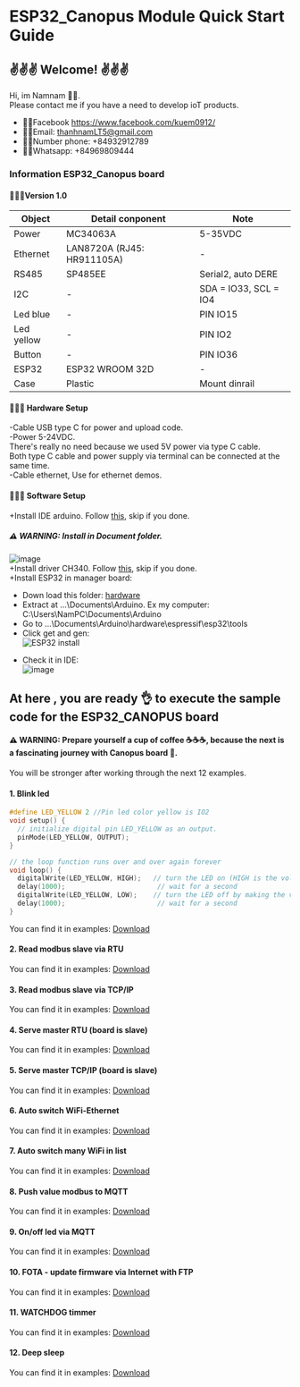 # ESP32_Canopus Module Quick Start Guide

## ✌️✌️✌️ Welcome! ✌️✌️✌️
Hi, im Namnam 🕴🏼.  
Please contact me if you have a need to develop ioT products.  
- 👊🏻Facebook https://www.facebook.com/kuem0912/ 
- 👊🏻Email: thanhnamLT5@gmail.com
- 👊🏻Number phone: +84932912789
- 👊🏻Whatsapp: +84969809444


### Information ESP32_Canopus board  
  
#### 🕵🏻‍♀️Version 1.0  
|     **Object**    |      **Detail conponent**      |          **Note**     |
| ----------------- | ------------------------------ | ----------------------|
|        Power      | MC34063A                       | 5-35VDC               |
|       Ethernet    | LAN8720A  (RJ45: HR911105A)    | -                     |
|        RS485      | SP485EE                        | Serial2, auto DERE    |
|         I2C       | -                              | SDA = IO33, SCL = IO4 |
|      Led blue     | -                              | PIN IO15              |
|      Led yellow   | -                              | PIN IO2               |
|       Button      | -                              | PIN IO36              |
|       ESP32       | ESP32 WROOM 32D                | -                     |
|       Case        | Plastic                        | Mount dinrail         |  

#### 🧑🏻‍🔧 Hardware Setup 
-Cable USB type C for power and upload code.  
-Power 5-24VDC.  
  There's really no need because we used 5V power via type C cable.  
  Both type C cable and power supply via terminal can be connected at the same time.  
-Cable ethernet, Use for ethernet demos.  

#### 🧑🏼‍💻 Software Setup
+Install IDE arduino. Follow [this](https://support.arduino.cc/hc/en-us/articles/360019833020-Download-and-install-Arduino-IDE), skip if you done.  
##### ⚠️ WARNING: Install in Document folder.  
![image](https://user-images.githubusercontent.com/49629370/235334499-7e59c503-6423-4381-9ae5-eeccecb57699.png)  
+Install driver CH340. Follow [this](https://electropeak.com/learn/how-to-install-ch340-driver/), skip if you done.  
+Install ESP32 in manager board:
  - Down load this folder: [hardware](https://mega.nz/file/e3wlwIAI#vFoR5nT5x3zT5wkQSVknqihluzf_9Ng89H5CxPmu3Io)  
  - Extract at ...\Documents\Arduino. Ex my computer: C:\Users\NamPC\Documents\Arduino  
  - Go to ...\Documents\Arduino\hardware\espressif\esp32\tools  
  - Click get and gen:  
  ![ESP32 install](https://user-images.githubusercontent.com/49629370/235330978-d56cb96c-8032-4c83-995e-6e6720e585da.png)
  + Check it in IDE:  
  ![image](https://user-images.githubusercontent.com/49629370/235331088-db8737b9-3053-4350-bb5f-e3c348a513bb.png)  
    
    
## At here , you are ready 👌 to execute the sample code for the ESP32_CANOPUS board  
####  ⚠️ WARNING: Prepare yourself a cup of coffee ☕☕☕, because the next is a fascinating journey with Canopus board 🤪.   
You will be stronger after working through the next 12 examples.

#### 1. Blink led  

```c
#define LED_YELLOW 2 //Pin led color yellow is IO2
void setup() {
  // initialize digital pin LED_YELLOW as an output.
  pinMode(LED_YELLOW, OUTPUT);
}

// the loop function runs over and over again forever
void loop() {
  digitalWrite(LED_YELLOW, HIGH);   // turn the LED on (HIGH is the voltage level)
  delay(1000);                       // wait for a second
  digitalWrite(LED_YELLOW, LOW);    // turn the LED off by making the voltage LOW
  delay(1000);                       // wait for a second
}
```
You can find it in examples: [Download](https://github.com/NamNamIoT/ESP32_CANOPUS/tree/master/examples)  
#### 2. Read modbus slave via RTU  
You can find it in examples: [Download](https://github.com/NamNamIoT/ESP32_CANOPUS/tree/master/examples)  
#### 3. Read modbus slave via TCP/IP  
You can find it in examples: [Download](https://github.com/NamNamIoT/ESP32_CANOPUS/tree/master/examples)  
#### 4. Serve master RTU (board is slave)  
You can find it in examples: [Download](https://github.com/NamNamIoT/ESP32_CANOPUS/tree/master/examples)  
#### 5. Serve master TCP/IP (board is slave)  
You can find it in examples: [Download](https://github.com/NamNamIoT/ESP32_CANOPUS/tree/master/examples)  
#### 6. Auto switch WiFi-Ethernet  
You can find it in examples: [Download](https://github.com/NamNamIoT/ESP32_CANOPUS/tree/master/examples)  
#### 7. Auto switch many WiFi in list  
You can find it in examples: [Download](https://github.com/NamNamIoT/ESP32_CANOPUS/tree/master/examples)  
#### 8. Push value modbus to MQTT  
You can find it in examples: [Download](https://github.com/NamNamIoT/ESP32_CANOPUS/tree/master/examples)  
#### 9. On/off led via MQTT  
You can find it in examples: [Download](https://github.com/NamNamIoT/ESP32_CANOPUS/tree/master/examples)  
#### 10. FOTA - update firmware via Internet with FTP  
You can find it in examples: [Download](https://github.com/NamNamIoT/ESP32_CANOPUS/tree/master/examples)  
#### 11. WATCHDOG timmer  
You can find it in examples: [Download](https://github.com/NamNamIoT/ESP32_CANOPUS/tree/master/examples)  
#### 12. Deep sleep  
You can find it in examples: [Download](https://github.com/NamNamIoT/ESP32_CANOPUS/tree/master/examples)  

